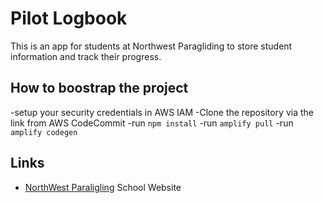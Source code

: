 # Pilot Logbook

This is an app for students at Northwest Paragliding to store student information and track their progress.

## How to boostrap the project

-setup your security credentials in AWS IAM
-Clone the repository via the link from AWS CodeCommit
-run `npm install`
-run `amplify pull`
-run `amplify codegen`

## Links

- [NorthWest Paraligling](https://www.nwparagliding.school/) School Website
